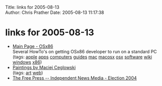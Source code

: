 Title: links for 2005-08-13  
Author: Chris Prather
Date: 2005-08-13 11:17:38

# links for 2005-08-13
<ul class="delicious">
	<li>
		<div class="delicious-link"><a href="http://wiki.osx86project.org/wiki/index.php/Main_Page">Main Page - OSx86</a></div>
		<div class="delicious-extended">Several HowTo's on getting OSx86 developer to run on a standard PC</div>
		<div class="delicious-tags">(tags: <a href="http://del.icio.us/perigrin/apple">apple</a> <a href="http://del.icio.us/perigrin/apps">apps</a> <a href="http://del.icio.us/perigrin/computers">computers</a> <a href="http://del.icio.us/perigrin/guides">guides</a> <a href="http://del.icio.us/perigrin/mac">mac</a> <a href="http://del.icio.us/perigrin/macosx">macosx</a> <a href="http://del.icio.us/perigrin/osx">osx</a> <a href="http://del.icio.us/perigrin/software">software</a> <a href="http://del.icio.us/perigrin/wiki">wiki</a> <a href="http://del.icio.us/perigrin/windows">windows</a> <a href="http://del.icio.us/perigrin/x86">x86</a>)</div>
	</li>
	<li>
		<div class="delicious-link"><a href="http://www.oiloncanvas.net/">Paintings by Maciej Ceglowski</a></div>
		<div class="delicious-tags">(tags: <a href="http://del.icio.us/perigrin/art">art</a> <a href="http://del.icio.us/perigrin/web">web</a>)</div>
	</li>
	<li>
		<div class="delicious-link"><a href="http://www.freepress.org/departments/display/19/2005/1383">The Free Press -- Independent News Media - Election 2004</a></div>
	</li>
</ul>

